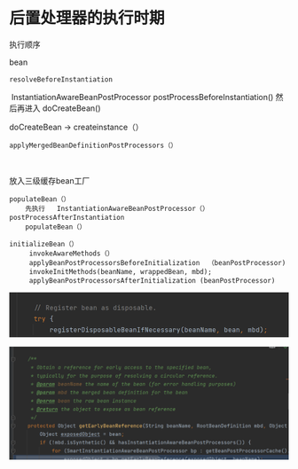# 后置处理器的执行时期

执行顺序

bean 



```
resolveBeforeInstantiation
```

​      InstantiationAwareBeanPostProcessor postProcessBeforeInstantiation() 然后再进入  doCreateBean()

doCreateBean -> createinstance（）  



```（
applyMergedBeanDefinitionPostProcessors（）



```

放入三级缓存bean工厂

```（）
populateBean（）
	先执行   InstantiationAwareBeanPostProcessor（） postProcessAfterInstantiation
	populateBean（）
```

```（）
initializeBean（）
  	 invokeAwareMethods（）
  	 applyBeanPostProcessorsBeforeInitialization  （beanPostProcessor) 
  	 invokeInitMethods(beanName, wrappedBean, mbd);
  	 applyBeanPostProcessorsAfterInitialization (beanPostProcessor)
```

![image-20210729105552040](assets/image-20210729105552040.png)

![image-20210729114720603](assets/image-20210729114720603.png)
